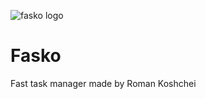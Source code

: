 ![fasko logo](https://avatars.githubusercontent.com/u/105215824?s=200&v=4)
# Fasko
Fast task manager made by Roman Koshchei 
